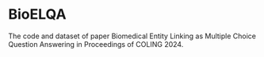 # BioELQA

The code and dataset of paper Biomedical Entity Linking as Multiple Choice Question Answering in Proceedings of COLING 2024.
